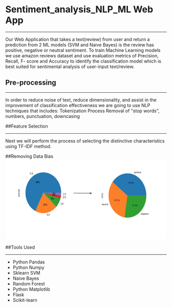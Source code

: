 # Sentiment_analysis_NLP_ML Web App
<hr>
Our Web Application that takes a text(review) from user and return a prediction from 2 ML models (SVM and Naive Bayes) is the review has positive, negative or neutral sentiment. To train Machine Learning models we use amazon reviews dataset and use evaluation  metrics of Precision, Recall, F- score and Accuracy to identify the classification model which is best suited for sentimental analysis of user-input text/review. 

## Pre-processing
<hr>
In order to reduce noise of text, reduce dimensionality, and assist in the improvement of classification effectiveness we are going to use NLP techniques that includes:
Tokenization Process
Removal of  "stop  words", numbers, punctuation, downcasing

##Feature Selection
<hr>
Next we will perform the process of selecting the distinctive characteristics using TF-IDF method. 

##Removing Data Bias
<img src="Project_3_Sentiment_Analysis_-_Google_Slides.jpg" alt="Oscar" height="250" width="600">

##Tools Used 
<hr>

* Python Pandas
* Python Numpy
* Sklearn SVM
* Naive Bayes
* Random Forest
* Python Matplotlib
* Flask
* Scikit-learn 
